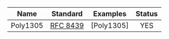 |Name         |Standard          |Examples             |Status  |
|:-----------:|:----------------:|:-------------------:|:------:|
|  Poly1305   |[RFC 8439]        |  [Poly1305]         | YES    |


[RFC 8439]:<https://tools.ietf.org/html/rfc8439>
[ChaCha20]:<./poly1305.md>